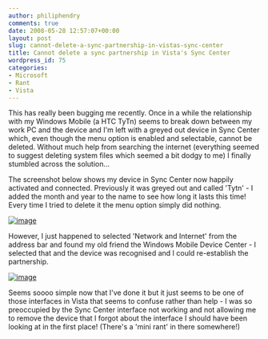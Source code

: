 ```yaml
---
author: philiphendry
comments: true
date: 2008-05-28 12:57:07+00:00
layout: post
slug: cannot-delete-a-sync-partnership-in-vistas-sync-center
title: Cannot delete a sync partnership in Vista's Sync Center
wordpress_id: 75
categories:
- Microsoft
- Rant
- Vista
---
```


This has really been bugging me recently. Once in a while the relationship with my Windows Mobile (a HTC TyTn) seems to break down between my work PC and the device and I'm left with a greyed out device in Sync Center which, even though the menu option is enabled and selectable, cannot be deleted. Without much help from searching the internet (everything seemed to suggest deleting system files which seemed a bit dodgy to me) I finally stumbled across the solution...

The screenshot below shows my device in Sync Center now happily activated and connected. Previously it was greyed out and called 'Tytn' - I added the month and year to the name to see how long it lasts this time! Every time I tried to delete it the menu option simply did nothing.

[![image](http://philiphendry.files.wordpress.com/2008/05/image-thumb.png)](http://philiphendry.files.wordpress.com/2008/05/image.png)

However, I just happened to selected 'Network and Internet' from the address bar and found my old friend the Windows Mobile Device Center - I selected that and the device was recognised and I could re-establish the partnership.

[![image](http://philiphendry.files.wordpress.com/2008/05/image-thumb1.png)](http://philiphendry.files.wordpress.com/2008/05/image1.png)

Seems soooo simple now that I've done it but it just seems to be one of those interfaces in Vista that seems to confuse rather than help - I was so preoccupied by the Sync Center interface not working and not allowing me to remove the device that I forgot about the interface I should have been looking at in the first place! (There's a 'mini rant' in there somewhere!)
